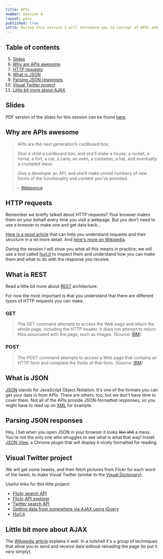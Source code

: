 ```yaml
---
title: APIs
number: Session 4
layout: post
published: true
intro: During this session I will introduce you to concept of APIs and hopefully will get you forever hooked on fetching data off the wild corners of the web and doing something cool with it. Also, ALL THE ACRONYMS
---
```


## Table of contents

5. [Slides](#slides)
4. [Why are APIs awesome](#why_are_apis_awesome)
5. [HTTP requests](#http_requests)
5. [What is JSON](#what_is_json)
5. [Parsing JSON responses](#parsing_json_responses)
5. [Visual Twitter project](#visual_twitter_project)
5. [Little bit more about AJAX](#little_bit_more_about_ajax)

## Slides

PDF version of the slides for this session can be found [here](/creative-coding-2012/assets/creative_coding_2012_session4_apis.pdf).

## Why are APIs awesome

> APIs are the next generation’s cardboard box.

> Give a child a cardboard box, and she’ll make a house, a rocket, a horse, a fort, a car, a cave, an oven, a container, a hat, and eventually a crumpled mess.

> Give a developer an API, and she’ll make untold numbers of new forms of the functionality and content you’ve provided. 

> – [Webponce](http://webponce.com/rants/2012/11/apis-are-our-next-generations-cardboard-box/)

## HTTP requests

Remember we briefly talked about HTTP requests? Your browser makes them on your behalf every time you visit a webpage. But you don't need to use a browser to make one and get data back...

[Here is a good article](http://djce.org.uk/dumprequest) that can help you understand requests and their structure in a lot more detail. And [here's more on Wikipedia](http://en.wikipedia.org/wiki/Hypertext_Transfer_Protocol#Request_methods).

During the session I will show you what all this means in practice; we will use a tool called [hurl.it](http://hurl.it/) to inspect them and understand how you can make them and what to do with the response you receive.

## What is REST

Read a little bit more about [REST](http://en.wikipedia.org/wiki/Representational_state_transfer) architecture. 

For now the most important is that you understand that there are different types of HTTP requests you can make.

### GET 

> The GET command attempts to access the Web page and return the whole page, including the HTTP header. It does not attempt to return files associated with the page, such as images. (Source: [IBM](http://pic.dhe.ibm.com/infocenter/tivihelp/v3r1/index.jsp?topic=%2Fcom.ibm.itcamISM.doc%2Frg%2Fconcept%2FISM_Ref_HTTP_guideline_request.html))

### POST

> The POST command attempts to access a Web page that contains an HTTP form and complete the fields of that form. (Source: [IBM](http://pic.dhe.ibm.com/infocenter/tivihelp/v3r1/index.jsp?topic=%2Fcom.ibm.itcamISM.doc%2Frg%2Fconcept%2FISM_Ref_HTTP_guideline_request.html))

## What is JSON

[JSON](http://json.org/) stands for JavaScript Object Notation. It's one of the formats you can get your data in from APIs. There are others, too, but we don't have time to cover them. Not all of the APIs provide JSON-formatted responses, so you might have to read up on [XML](http://en.wikipedia.org/wiki/Xml) for example.

## Parsing JSON responses

Hey, I bet when you open JSON in your browser it looks <del>like shit</del> a mess. You're not the only one who struggles to see what is what that way! Install [JSON View](https://chrome.google.com/webstore/detail/jsonview/chklaanhfefbnpoihckbnefhakgolnmc), a Chrome plugin that will display it nicely formatted for reading. 

## Visual Twitter project

We will get some tweets, and then fetch pictures from Flickr for each word of the tweet, to make Visual Twitter (similar to the [Visual Dictionary](http://thevisualdictionary.net/)).

Useful links for this little project:

* [Flickr search API](http://www.flickr.com/services/api/flickr.photos.search.html)
* [Flickr API explorer](http://www.flickr.com/services/api/explore/flickr.photos.search)
* [Twitter search API](https://dev.twitter.com/docs/api/1/get/search)
* [Getting data from somewhere via AJAX using jQuery](http://api.jquery.com/jQuery.ajax/)
* [Hurl.it](http://www.hurl.it/)

## Little bit more about AJAX

The [Wikipedia article](http://en.wikipedia.org/wiki/Ajax_(programming)) explains it well. In a nutshell it's a group of techniques that allow you to send and receive data without reloading the page (to put it *very* simply).






[1]: http://www.netmagazine.com/tutorials/javascript-debugging-beginners
[2]: http://www.jslint.com/
[3]: http://www.jshint.com/
[4]: http://wbond.net/sublime_packages/package_control
[5]: https://github.com/uipoet/sublime-jshint
[6]: http://stackoverflow.com/a/5104475/376704